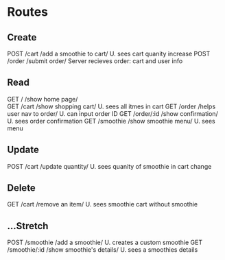 # Routes

## Create 
POST /cart                                 /add a smoothie to cart/    U. sees cart quanity increase 
POST /order                                /submit order/              Server recieves order: cart and user info

## Read
GET /                                      /show home page/             
GET /cart                                  /show shopping cart/        U. sees all itmes in cart
GET /order                                 /helps user nav to order/   U. can input order ID
GET /order/:id                             /show confirmation/         U. sees order confirmation
GET /smoothie                              /show smoothie menu/        U. sees menu

## Update
POST /cart                                 /update quantity/           U. sees quanity of smoothie in cart change

## Delete
GET /cart                                  /remove an item/            U. sees smoothie cart without smoothie


## ...Stretch
POST /smoothie                             /add a smoothie/            U. creates a custom smoothie
GET  /smoothie/:id                         /show smoothie's details/   U. sees a smoothies details